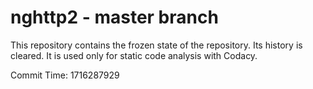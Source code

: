 # nghttp2 - master branch

This repository contains the frozen state of the repository.
Its history is cleared. It is used only for static code
analysis with Codacy.

Commit Time: 1716287929